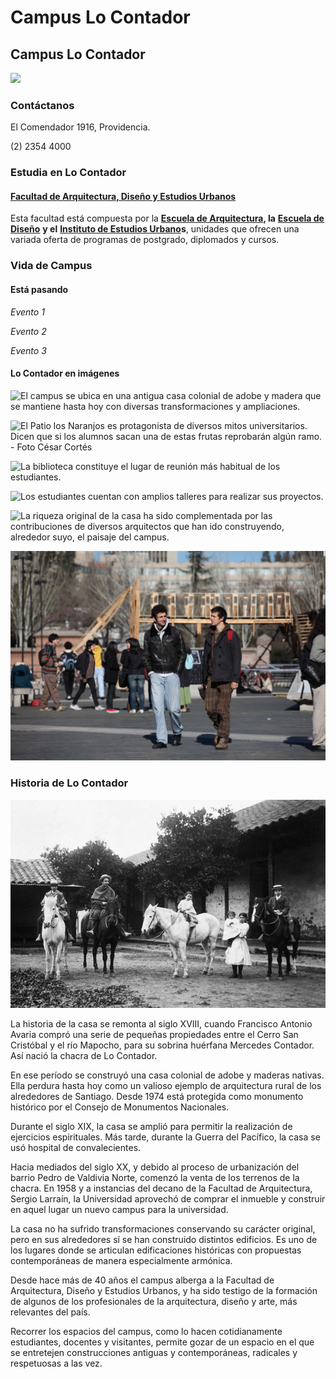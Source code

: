 # Campus Lo Contador

## Campus Lo Contador

![](../../.gitbook/assets/patio-de-los-naranjos-sin-alumnos-lo-contador-karina-fuenzalida.jpg)

### Contáctanos

El Comendador 1916, Providencia.

 \(2\) 2354 4000

### Estudia en Lo Contador

#### [Facultad de Arquitectura, Diseño y Estudios Urbanos](http://fadeu.uc.cl/)

Esta facultad está compuesta por la [**Escuela de Arquitectura**](http://arquitectura.uc.cl/)**, la** [**Escuela de Diseño**](http://diseno.uc.cl/) **y el** [**Instituto de Estudios Urbano**](http://estudiosurbanos.uc.cl/)**s**, unidades que ofrecen una variada oferta de programas de postgrado, diplomados y cursos.

### Vida de Campus

#### Está pasando

_Evento 1_

_Evento 2_

_Evento 3_

#### Lo Contador en imágenes

![El campus se ubica en una antigua casa colonial de adobe y madera que se mantiene hasta hoy con diversas transformaciones y ampliaciones.](../../.gitbook/assets/muralla-casona-con-hiedra-lo-contador-karina-fuenzalida.jpg)

![El Patio los Naranjos es protagonista de diversos mitos universitarios. Dicen que si los alumnos sacan una de estas frutas reprobar&#xE1;n alg&#xFA;n ramo. - Foto C&#xE9;sar Cort&#xE9;s](../../.gitbook/assets/patio-los-naranjos-campus-lo-contador-cesar-cortes.jpg)

![La biblioteca constituye el lugar de reuni&#xF3;n m&#xE1;s habitual de los estudiantes.](../../.gitbook/assets/alumnos-estudiando-biblioteca-vistos-desde-exterio-lo-contador-cesar-cortes.jpg)

![Los estudiantes cuentan con amplios talleres para realizar sus proyectos.](../../.gitbook/assets/amplios-talleres-con-herramientas-para-los-alumnos-en-lo-contador.JPG)

![La riqueza original de la casa ha sido complementada por las contribuciones de diversos arquitectos que han ido construyendo, alrededor suyo, el paisaje del campus.](../../.gitbook/assets/vista-patio-lo-contador-sin-alumnos-karina-fuenzalida.jpg)

![En los patios se re&#xFA;nen los estudiantes de arquitectura, dise&#xF1;o y estudios urbanos.](../../.gitbook/assets/alumnos-en-patios-de-arquitectura-lo-contador-cesar-cortes.jpg)

### Historia de Lo Contador

![](../../.gitbook/assets/campus-lo-contador-1900.jpg)

La historia de la casa se remonta al siglo XVIII, cuando Francisco Antonio Avaria compró una serie de pequeñas propiedades entre el Cerro San Cristóbal y el río Mapocho, para su sobrina huérfana Mercedes Contador. Así nació la chacra de Lo Contador. 

En ese período se construyó una casa colonial de adobe y maderas nativas. Ella perdura hasta hoy como un valioso ejemplo de arquitectura rural de los alrededores de Santiago. Desde 1974 está protegida como monumento histórico por el Consejo de Monumentos Nacionales. 

Durante el siglo XIX, la casa se amplió para permitir la realización de ejercicios espirituales. Más tarde, durante la Guerra del Pacífico, la casa se usó hospital de convalecientes.

Hacia mediados del siglo XX, y debido al proceso de urbanización del barrio Pedro de Valdivia Norte, comenzó la venta de los terrenos de la chacra. En 1958 y a instancias del decano de la Facultad de Arquitectura, Sergio Larraín, la Universidad aprovechó de comprar el inmueble y construir en aquel lugar un nuevo campus para la universidad. 

La casa no ha sufrido transformaciones conservando su carácter original, pero en sus alrededores sí se han construido distintos edificios. Es uno de los lugares donde se articulan edificaciones históricas con propuestas contemporáneas de manera especialmente armónica. 

Desde hace más de 40 años el campus alberga a la Facultad de Arquitectura, Diseño y Estudios Urbanos, y ha sido testigo de la formación de algunos de los profesionales de la arquitectura, diseño y arte, más relevantes del país.

Recorrer los espacios del campus, como lo hacen cotidianamente estudiantes, docentes y visitantes, permite gozar de un espacio en el que se entretejen construcciones antiguas y contemporáneas, radicales y respetuosas a las vez.

  


